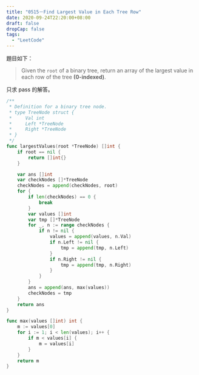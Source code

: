 ```yaml
---
title: "0515－Find Largest Value in Each Tree Row"
date: 2020-09-24T22:20:00+08:00
draft: false
dropCap: false
tags:
  - "LeetCode"
---
```


題目如下：

> Given the `root` of a binary tree, return an array of the largest value in each row of the tree **(0-indexed)**.

只求 pass 的解答。

```go
/**
 * Definition for a binary tree node.
 * type TreeNode struct {
 *     Val int
 *     Left *TreeNode
 *     Right *TreeNode
 * }
 */
func largestValues(root *TreeNode) []int {
	if root == nil {
		return []int{}
	}

	var ans []int
	var checkNodes []*TreeNode
	checkNodes = append(checkNodes, root)
	for {
		if len(checkNodes) == 0 {
			break
		}
		var values []int
		var tmp []*TreeNode
		for _, n := range checkNodes {
			if n != nil {
				values = append(values, n.Val)
				if n.Left != nil {
					tmp = append(tmp, n.Left)
				}
				if n.Right != nil {
					tmp = append(tmp, n.Right)
				}
			}
		}
		ans = append(ans, max(values))
		checkNodes = tmp
	}
	return ans
}

func max(values []int) int {
	m := values[0]
	for i := 1; i < len(values); i++ {
		if m < values[i] {
			m = values[i]
		}
	}
	return m
}
```

